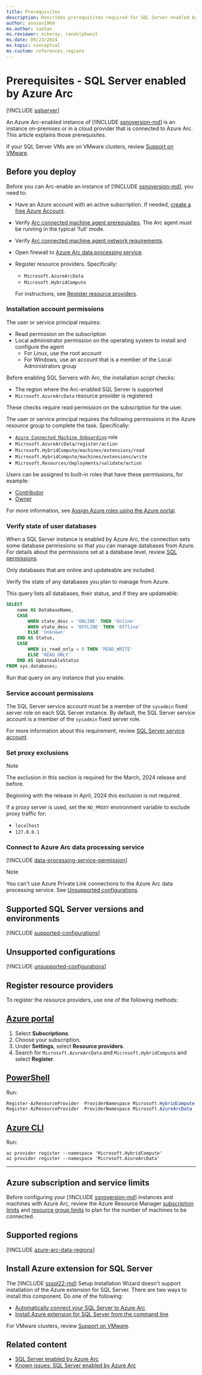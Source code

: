 ```yaml
---
title: Prerequisites
description: Describes prerequisites required for SQL Server enabled by Azure Arc.
author: anosov1960
ms.author: sashan
ms.reviewer: mikeray, randolphwest
ms.date: 09/23/2024
ms.topic: conceptual
ms.custom: references_regions
---
```


# Prerequisites - SQL Server enabled by Azure Arc

[!INCLUDE [sqlserver](../../includes/applies-to-version/sqlserver.md)]

An Azure Arc-enabled instance of [!INCLUDE [ssnoversion-md](../../includes/ssnoversion-md.md)] is an instance on-premises or in a cloud provider that is connected to Azure Arc. This article explains those prerequisites.

If your SQL Server VMs are on VMware clusters, review [Support on VMware](#support-on-vmware).

## Before you deploy

Before you can Arc-enable an instance of [!INCLUDE [ssnoversion-md](../../includes/ssnoversion-md.md)], you need to:

- Have an Azure account with an active subscription. If needed, [create a free Azure Account](https://azure.microsoft.com/free/).
- Verify [Arc connected machine agent prerequisites](/azure/azure-arc/servers/prerequisites).  The Arc agent must be running in the typical 'full' mode.
- Verify [Arc connected machine agent network requirements](/azure/azure-arc/servers/network-requirements).
- Open firewall to [Azure Arc data processing service](#connect-to-azure-arc-data-processing-service).
- Register resource providers. Specifically:
  - `Microsoft.AzureArcData`
  - `Microsoft.HybridCompute`

  For instructions, see [Register resource providers](#register-resource-providers).

### Installation account permissions

The user or service principal requires:

- Read permission on the subscription
- Local administrator permission on the operating system to install and configure the agent
  - For Linux, use the root account
  - For Windows, use an account that is a member of the Local Administrators group

Before enabling SQL Servers with Arc, the installation script checks:
  
- The region where the Arc-enabled SQL Server is supported
- `Microsoft.AzureArcData` resource provider is registered
  
These checks require read permission on the subscription for the user.

The user or service principal requires the following permissions in the Azure resource group to complete the task. Specifically:

- [`Azure Connected Machine Onboarding`](/azure/role-based-access-control/built-in-roles#azure-connected-machine-onboarding) role
- `Microsoft.AzureArcData/register/action`
- `Microsoft.HybridCompute/machines/extensions/read`
- `Microsoft.HybridCompute/machines/extensions/write`
- `Microsoft.Resources/deployments/validate/action`

Users can be assigned to built-in roles that have these permissions, for example:

- [Contributor](/azure/role-based-access-control/built-in-roles#contributor)
- [Owner](/azure/role-based-access-control/built-in-roles#owner)

For more information, see [Assign Azure roles using the Azure portal](/azure/role-based-access-control/role-assignments-portal).

### Verify state of user databases

When a SQL Server instance is enabled by Azure Arc, the connection sets some database permissions so that you can manage databases from Azure. For details about the permissions set at a database level, review [SQL permissions](configure-windows-accounts-agent.md#sql-permissions).

Only databases that are online and updateable are included.

Verify the state of any databases you plan to manage from Azure.

This query lists all databases, their status, and if they are updateable:

```sql
SELECT 
    name AS DatabaseName,
    CASE 
        WHEN state_desc = 'ONLINE' THEN 'Online'
        WHEN state_desc = 'OFFLINE' THEN 'Offline'
        ELSE 'Unknown'
    END AS Status,
    CASE 
        WHEN is_read_only = 0 THEN 'READ_WRITE'
        ELSE 'READ_ONLY'
    END AS UpdateableStatus
FROM sys.databases;
```

Run that query on any instance that you enable.

### Service account permissions

The SQL Server service account must be a member of the `sysadmin` fixed server role on each SQL Server instance. By default, the SQL Server service account is a member of the `sysadmin` fixed server role. 

For more information about this requirement, review [SQL Server service account](configure-least-privilege.md#sql-server-service-account).

### Set proxy exclusions

> [!NOTE]
> The exclusion in this section is required for the March, 2024 release and before.
>
> Beginning with the release in April, 2024 this exclusion is not required.

If a proxy server is used, set the `NO_PROXY` environment variable to exclude proxy traffic for:

- `localhost`
- `127.0.0.1`

### Connect to Azure Arc data processing service

[!INCLUDE [data-processing-service-permission](includes/data-processing-service-permission.md)]

> [!NOTE]
> You can't use Azure Private Link connections to the Azure Arc data processing service. See [Unsupported configurations](#unsupported-configurations).

## Supported SQL Server versions and environments

[!INCLUDE [supported-configurations](includes/supported-configurations.md)]

## Unsupported configurations

[!INCLUDE [unsupported-configurations](includes/unsupported-configurations.md)]

## Register resource providers

To register the resource providers, use one of the following methods:

## [Azure portal](#tab/azure)

1. Select **Subscriptions**.
1. Choose your subscription.
1. Under **Settings**, select **Resource providers**.
1. Search for `Microsoft.AzureArcData` and `Microsoft.HybridCompute` and select **Register**.

## [PowerShell](#tab/powershell)

Run:

```powershell
Register-AzResourceProvider -ProviderNamespace Microsoft.HybridCompute
Register-AzResourceProvider -ProviderNamespace Microsoft.AzureArcData
```

## [Azure CLI](#tab/az)

Run:

```azurecli
az provider register --namespace 'Microsoft.HybridCompute'
az provider register --namespace 'Microsoft.AzureArcData'
```

---

## Azure subscription and service limits

Before configuring your [!INCLUDE [ssnoversion-md](../../includes/ssnoversion-md.md)] instances and machines with Azure Arc, review the Azure Resource Manager [subscription limits](/azure/azure-resource-manager/management/azure-subscription-service-limits#subscription-limits) and [resource group limits](/azure/azure-resource-manager/management/azure-subscription-service-limits#resource-group-limits) to plan for the number of machines to be connected. 

## Supported regions

[!INCLUDE [azure-arc-data-regions](includes/azure-arc-data-regions.md)]

## Install Azure extension for SQL Server

The [!INCLUDE [sssql22-md](../../includes/sssql22-md.md)] Setup Installation Wizard doesn't support installation of the Azure extension for SQL Server. There are two ways to install this component. Do one of the following:

- [Automatically connect your SQL Server to Azure Arc](automatically-connect.md)
- [Install Azure extension for SQL Server from the command line](../../database-engine/install-windows/install-sql-server-from-the-command-prompt.md#install-and-connect-to-azure)

For VMware clusters, review [Support on VMware](#support-on-vmware).

## Related content

- [SQL Server enabled by Azure Arc](overview.md)
- [Known issues: SQL Server enabled by Azure Arc](known-issues.md)
